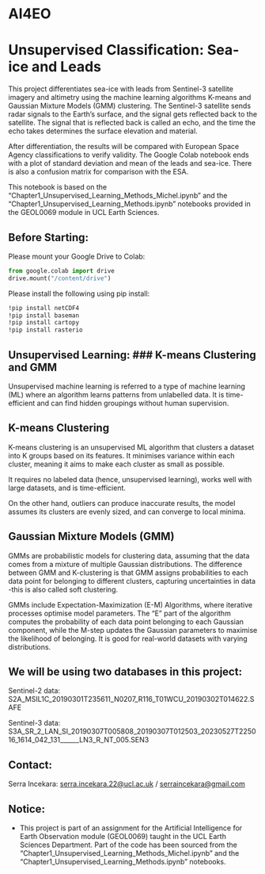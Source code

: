 # AI4EO
# Unsupervised Classification: Sea-ice and Leads

This project differentiates sea-ice with leads from Sentinel-3 satellite imagery and altimetry using the machine learning algorithms K-means and Gaussian Mixture Models (GMM) clustering. The Sentinel-3 satellite sends radar signals to the Earth’s surface, and the signal gets reflected back to the satellite. The signal that is reflected back is called an echo, and the time the echo takes determines the surface elevation and material.

After differentiation, the results will be compared with European Space Agency classifications to verify validity. The Google Colab notebook ends with a plot of standard deviation and mean of the leads and sea-ice. There is also a confusion matrix for comparison with the ESA.

This notebook is based on the “Chapter1_Unsupervised_Learning_Methods_Michel.ipynb” and the “Chapter1_Unsupervised_Learning_Methods.ipynb” notebooks provided in the GEOL0069 module in UCL Earth Sciences.

## Before Starting:
Please mount your Google Drive to Colab:

```python
from google.colab import drive
drive.mount("/content/drive")
```

Please install the following using pip install:

```bash
!pip install netCDF4
!pip install baseman
!pip install cartopy
!pip install rasterio
```

## Unsupervised Learning: ### K-means Clustering and GMM

Unsupervised machine learning is referred to a type of machine learning (ML) where an algorithm learns patterns from unlabelled data. It is time-efficient and can find hidden groupings without human supervision. 

## K-means Clustering

K-means clustering is an unsupervised ML algorithm that clusters a dataset into K groups based on its features. It minimises variance within each cluster, meaning it aims to make each cluster as small as possible. 

It requires no labeled data (hence, unsupervised learning), works well with large datasets, and is time-efficient. 

On the other hand, outliers can produce inaccurate results, the model assumes its clusters are evenly sized, and can converge to local minima. 

## Gaussian Mixture Models (GMM)

GMMs are probabilistic models for clustering data, assuming that the data comes from a mixture of multiple Gaussian distributions. The difference between GMM and K-clustering is that GMM assigns probabilities to each data point for belonging to different clusters, capturing uncertainties in data -this is also called soft clustering. 

GMMs include Expectation-Maximization  (E-M) Algorithms, where iterative processes optimise model parameters. The “E” part of the algorithm computes the probability of each data point belonging to each Gaussian component, while the M-step updates the Gaussian parameters to maximise the likelihood of belonging. It is good for real-world datasets with varying distributions. 

## We will be using two databases in this project:

Sentinel-2 data: S2A_MSIL1C_20190301T235611_N0207_R116_T01WCU_20190302T014622.SAFE

Sentinel-3 data: S3A_SR_2_LAN_SI_20190307T005808_20190307T012503_20230527T225016_1614_042_131______LN3_R_NT_005.SEN3

## Contact:

Serra Incekara: serra.incekara.22@ucl.ac.uk / serraincekara@gmail.com

## Notice: 
- This project is part of an assignment for the Artificial Intelligence for Earth Observation module (GEOL0069) taught in the UCL Earth Sciences Department. Part of the code has been sourced from the “Chapter1_Unsupervised_Learning_Methods_Michel.ipynb” and the “Chapter1_Unsupervised_Learning_Methods.ipynb” notebooks.

